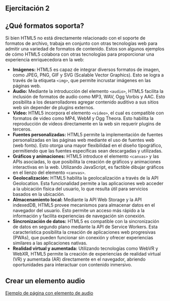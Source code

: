 ## Ejercitación 2

## ¿Qué formatos soporta?

Si bien HTML5 no está directamente relacionado con el soporte de formatos de archivo, trabaja en conjunto con otras tecnologías web para admitir una variedad de formatos de contenido. Estos son algunos ejemplos de cómo HTML5 colabora con otras tecnologías para proporcionar una experiencia enriquecedora en la web:

* **Imágenes:** HTML5 es capaz de integrar diversos formatos de imagen, como JPEG, PNG, GIF y SVG (Scalable Vector Graphics). Esto se logra a través de la etiqueta `<img>`, que permite incrustar imágenes en las páginas web.
* **Audio:** Mediante la introducción del elemento `<audio>`, HTML5 facilita la inclusión de formatos de audio como MP3, WAV, Ogg Vorbis y AAC. Esto posibilita a los desarrolladores agregar contenido auditivo a sus sitios web sin depender de plugins externos.
* **Video:** HTML5 incorpora el elemento `<video>`, el cual es compatible con formatos de video como MP4, WebM y Ogg Theora. Esto habilita la reproducción de videos directamente en la web sin requerir plugins de terceros.
* **Fuentes personalizadas:** HTML5 permite la implementación de fuentes personalizadas en las páginas web mediante el uso de fuentes web (web fonts). Esto otorga una mayor flexibilidad en el diseño tipográfico, permitiendo que las fuentes específicas sean descargadas y utilizadas.
* **Gráficos y animaciones:** HTML5 introduce el elemento `<canvas>` y las APIs asociadas, lo que posibilita la creación de gráficos y animaciones interactivas en la web. Utilizando JavaScript, es factible dibujar gráficos en el lienzo del elemento `<canvas>`.
* **Geolocalización:** HTML5 habilita la geolocalización a través de la API Geolocation. Esta funcionalidad permite a las aplicaciones web acceder a la ubicación física del usuario, lo que resulta útil para servicios basados en la ubicación.
* **Almacenamiento local:** Mediante la API Web Storage y la API indexedDB, HTML5 provee mecanismos para almacenar datos en el navegador del usuario. Esto permite un acceso más rápido a la información y facilita experiencias de navegación sin conexión.
* **Sincronización de datos:** HTML5 es compatible con la sincronización de datos en segundo plano mediante la API de Service Workers. Esta característica posibilita la creación de aplicaciones web progresivas (PWAs), que pueden funcionar sin conexión y ofrecer experiencias similares a las aplicaciones nativas.
* **Realidad virtual y aumentada:** Utilizando tecnologías como WebVR y WebXR, HTML5 permite la creación de experiencias de realidad virtual (VR) y aumentada (AR) directamente en el navegador, abriendo oportunidades para interactuar con contenido inmersivo.

## Crear un elemento audio

[Ejemplo de página con elemento de audio](./ej2.b.html)